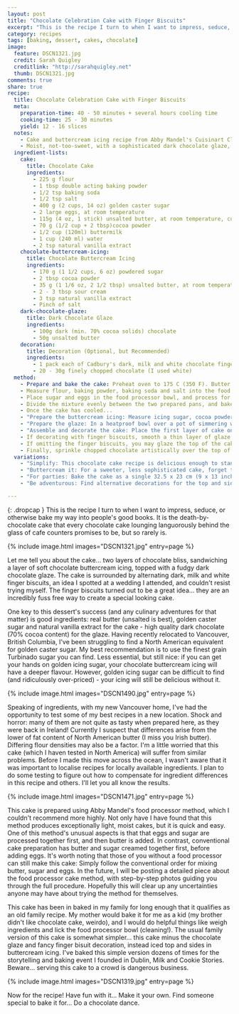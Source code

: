 ```yaml
---
layout: post
title: "Chocolate Celebration Cake with Finger Biscuits"
excerpt: "This is the recipe I turn to when I want to impress, seduce, or otherwise bake my way into people's good books. It is the death-by-chocolate cake that every chocolate cake lounging languorously behind the glass of cafe counters promises to be, but so rarely is."
category: recipes
tags: [baking, dessert, cakes, chocolate]
image:
  feature: DSCN1321.jpg
  credit: Sarah Quigley
  creditlink: "http://sarahquigley.net"
  thumb: DSCN1321.jpg
comments: true
share: true
recipe:
  title: Chocolate Celebration Cake with Finger Biscuits 
  meta:
    preparation-time: 40 - 50 minutes + several hours cooling time
    cooking-time: 25 - 30 minutes
    yield: 12 - 16 slices
  notes:
    - Cake and buttercream icing recipe from Abby Mandel's Cuisinart Classroom, a wonderful and innovative (but unfortunately out of print) cookbook for food processor lovers. Chocolate glaze from Green and Black's Chocolate Recipes.
    - Moist, not-too-sweet, with a sophisticated dark chocolate glaze, this chocolate cake is pure indulgence. Find an excuse to celebrate and bake it!
  ingredient-lists:
    cake:
      title: Chocolate Cake
      ingredients:
        - 225 g flour
        - 1 tbsp double acting baking powder
        - 1/2 tsp baking soda
        - 1/2 tsp salt
        - 400 g (2 cups, 14 oz) golden caster sugar
        - 2 large eggs, at room temperature
        - 115g (4 oz, 1 stick) unsalted butter, at room temperature, cut into cubes
        - 70 g (1/2 cup + 2 tbsp)cocoa powder
        - 1/2 cup (120ml) buttermilk
        - 1 cup (240 ml) water
        - 2 tsp natural vanilla extract
    chocolate-buttercream-icing:
      title: Chocolate Buttercream Icing
      ingredients:
        - 170 g (1 1/2 cups, 6 oz) powdered sugar
        - 2 tbsp cocoa powder
        - 35 g (1 1/6 oz, 2 1/2 tbsp) unsalted butter, at room temperature
        - 2 - 3 tbsp sour cream
        - 3 tsp natural vanilla extract
        - Pinch of salt
    dark-chocolate-glaze:
      title: Dark Chocolate Glaze
      ingredients:
        - 100g dark (min. 70% cocoa solids) chocolate
        - 50g unsalted butter
    decoration:
      title: Decoration (Optional, but Recommended)
      ingredients:
        - 1 pack each of Cadbury's dark, milk and white chocolate finger biscuits
        - 20 - 30g finely chopped chocolate (I used white)
  method:
    - Prepare and bake the cake: Preheat oven to 175 C (350 F). Butter two 23 cm (9 inch) round pans. Line the base of each pan with baking paper, butter the paper and, finally, flour the pans. In a large measuring jug, combine cocoa powder, buttermilk, water and vanilla extract, and set aside.
    - Measure flour, baking powder, baking soda and salt into the food processor bowl, and process for 2 seconds. Set this mixture aside for later use.
    - Place sugar and eggs in the food processor bowl, and process for 1 minute, stopping once in the middle to scrape down the bowl. Add butter, and process for another minute, again stopping in the middle to scrape down the bowl. With the machine running, slowly pour the reserved buttermilk mixture through the machine's feed tube, and process for another 20 seconds. Scrape down the sides of the bowl, and add the reserved flour mixture. Mix the flour into the batter by pulsing the machine 5 - 6 times (or until the flour has just disappeared), stopping to scrape down the bowl before the final pulse. Do not over-process the batter at this point.
    - Divide the mixture evenly between the two prepared pans, and bake for 25 to 30 minutes (or until a toothpick inserted into cake's centre comes out clean). Cool the cakes for 5 minutes in the pan, then invert them on to wire racks, removing them from their pans. Allow the cakes to cool completely before decorating.
    - Once the cake has cooled...
    - "Prepare the buttercream icing: Measure icing sugar, cocoa powder and salt into the food processor bowl and process for 5 seconds. Add butter, vanilla and 2 tbsp sour cream and process until smooth. If you prefer a softer creamier frosting (as I do for this cake), the remaining sour cream can be added to adjust the consistency of the icing."
    - "Prepare the glaze: In a heatproof bowl over a pot of simmering water, melt the butter and chocolate, and stir them together."
    - "Assemble and decorate the cake: Place the first layer of cake on your favourite cake platter. Spread the buttercream icing evenly over the top of this layer, and gently place the second layer on top. Pour the chocolate glaze over the cake. Using a metal spatula, butter knife or back of a spoon, smooth it thickly over the top of the cake."
    - If decorating with finger biscuits, smooth a thin layer of glaze over the sides of the cake. Before this glaze sets, press the finger biscuits gently around the cake, alternating between dark, milk and white chocolate fingers.
    - If omitting the finger biscuits, you may glaze the top of the cake only, or, if you wish, tease it into decadent drips over the edges of the cake. Alternatively, you may prepare extra glaze and glaze the sides of the cake. I would suggest doubling the specified amount of glaze (though I have not personally tested this).
    - Finally, sprinkle chopped chocolate artistically over the top of the cake. You may also sprinkle small chunks of leftover finger biscuits over the top of the cake, as I did.
  variations:
    - "Simplify: This chocolate cake recipe is delicious enough to stand on its own (without icing and glaze) as a simple dessert. Halve the cake recipe to make a single round layer. Once baked, dust the cake with a little icing sugar and serve with ice cream or lightly sweetened whipped cream."
    - "Buttercream it: For a sweeter, less sophisticated cake, forget the glaze and double the amount of buttercream icing instead. Use the extra icing to ice the top (and sides if you wish) of the cake. Great for children!"
    - "For parties: Bake the cake as a single 32.5 x 23 cm (9 x 13 inches) baking pan. Keep the cake as a single layer, and ice the top of the cake with a double recipe of chocolate buttercream icing. Cut the cake into cubes and share!"
    - "Be adventurous: Find alternative decorations for the top and sides of your cake!"

---
```


{: .dropcap }
This is the recipe I turn to when I want to impress, seduce, or otherwise bake my way into people's good books. It is the death-by-chocolate cake that every chocolate cake lounging languorously behind the glass of cafe counters promises to be, but so rarely is.

{% include image.html images="DSCN1321.jpg" entry=page %}

Let me tell you about the cake... two layers of chocolate bliss, sandwiching a layer of soft chocolate buttercream icing, topped with a fudgy dark chocolate glaze. The cake is surrounded by alternating dark, milk and white finger biscuits, an idea I spotted at a wedding I attended, and couldn't resist trying myself. The finger biscuits turned out to be a great idea... they are an incredibly fuss free way to create a special looking cake. 

One key to this dessert's success (and any culinary adventures for that matter) is good ingredients: real butter (unsalted is best), golden caster sugar and natural vanilla extract for the cake - high quality dark chocolate (70% cocoa content) for the glaze. Having recently relocated to Vancouver, British Columbia, I've been struggling to find a North American equivalent for golden caster sugar. My best recommendation is to use the finest grain Turbinado sugar you can find. Less essential, but still nice: if you can get your hands on golden icing sugar, your chocolate buttercream icing will have a deeper flavour. However, golden icing sugar can be difficult to find (and ridiculously over-priced) - your icing will still be delicious without it. 

{% include image.html images="DSCN1490.jpg" entry=page %}

Speaking of ingredients, with my new Vancouver home, I've had the opportunity to test some of my best recipes in a new location. Shock and horror: many of them are not quite as tasty when prepared here, as they were back in Ireland! Currently I suspect that differences arise from the lower of fat content of North American butter (I miss you Irish butter). Differing flour densities may also be a factor. I'm a little worried that this cake (which I haven tested in North America) will suffer from similar problems. Before I made this move across the ocean, I wasn't aware that it was important to localise recipes for locally available ingredients. I plan to do some testing to figure out how to compensate for ingredient differences in this recipe and others. I'll let you all know the results.

{% include image.html images="DSCN1471.jpg" entry=page %}

This cake is prepared using Abby Mandel's food processor method, which I couldn't recommend more highly. Not only have I have found that this method produces exceptionally light, moist cakes, but it is quick and easy. One of this method's unusual aspects is that that eggs and sugar are processed together first, and then butter is added. In contrast, conventional cake preparation has butter and sugar creamed together first, before adding eggs. It's worth noting that those of you without a food processor can still make this cake: Simply follow the conventional order for mixing butter, sugar and eggs. In the future, I will be posting a detailed piece about the food processor cake method, with step-by-step photos guiding you through the full procedure. Hopefully this will clear up any uncertainties anyone may have about trying the method for themselves.

This cake has been in baked in my family for long enough that it qualifies as an old family recipe. My mother would bake it for me as a kid (my brother didn't like chocolate cake, weirdo), and I would do helpful things like weigh ingredients and lick the food processor bowl (cleaning!). The usual family version of this cake is somewhat simpler... this cake minus the chocolate glaze and fancy finger bisuit decoration, instead iced top and sides in buttercream icing. I've baked this simple version dozens of times for the storytelling and baking event I founded in Dublin, Milk and Cookie Stories. Beware... serving this cake to a crowd is dangerous business. 

{% include image.html images="DSCN1319.jpg" entry=page %}

Now for the recipe! Have fun with it... Make it your own. Find someone special to bake it for... Do a chocolate dance.
